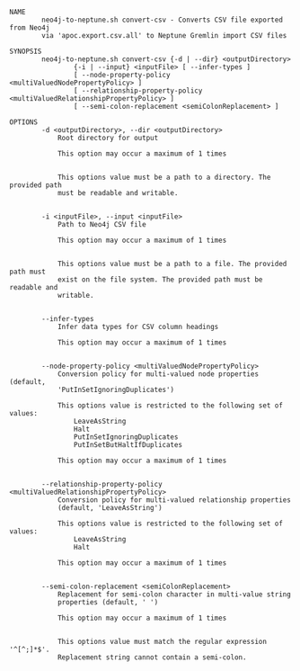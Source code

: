     NAME
            neo4j-to-neptune.sh convert-csv - Converts CSV file exported from Neo4j
            via 'apoc.export.csv.all' to Neptune Gremlin import CSV files
    
    SYNOPSIS
            neo4j-to-neptune.sh convert-csv {-d | --dir} <outputDirectory>
                    {-i | --input} <inputFile> [ --infer-types ]
                    [ --node-property-policy <multiValuedNodePropertyPolicy> ]
                    [ --relationship-property-policy <multiValuedRelationshipPropertyPolicy> ]
                    [ --semi-colon-replacement <semiColonReplacement> ]
    
    OPTIONS
            -d <outputDirectory>, --dir <outputDirectory>
                Root directory for output
    
                This option may occur a maximum of 1 times
    
    
                This options value must be a path to a directory. The provided path
                must be readable and writable.
    
    
            -i <inputFile>, --input <inputFile>
                Path to Neo4j CSV file
    
                This option may occur a maximum of 1 times
    
    
                This options value must be a path to a file. The provided path must
                exist on the file system. The provided path must be readable and
                writable.
    
    
            --infer-types
                Infer data types for CSV column headings
    
                This option may occur a maximum of 1 times
    
    
            --node-property-policy <multiValuedNodePropertyPolicy>
                Conversion policy for multi-valued node properties (default,
                'PutInSetIgnoringDuplicates')
    
                This options value is restricted to the following set of values:
                    LeaveAsString
                    Halt
                    PutInSetIgnoringDuplicates
                    PutInSetButHaltIfDuplicates
    
                This option may occur a maximum of 1 times
    
    
            --relationship-property-policy <multiValuedRelationshipPropertyPolicy>
                Conversion policy for multi-valued relationship properties
                (default, 'LeaveAsString')
    
                This options value is restricted to the following set of values:
                    LeaveAsString
                    Halt
    
                This option may occur a maximum of 1 times
    
    
            --semi-colon-replacement <semiColonReplacement>
                Replacement for semi-colon character in multi-value string
                properties (default, ' ')
    
                This option may occur a maximum of 1 times
    
    
                This options value must match the regular expression '^[^;]*$'.
                Replacement string cannot contain a semi-colon.
    
    
